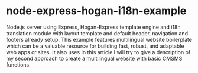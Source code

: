 node-express-hogan-i18n-example
===============================

Node.js server using Express, Hogan-Express template engine and i18n translation module with layout template and default header, navigation and footers already setup.
This example features multilingual website boilerplate which can be a valuable resource for building fast, robust, and adaptable web apps or sites. It also uses 
In this article I will try to give a description of my second approach to create a multilingual website with basic CMSMS functions.
